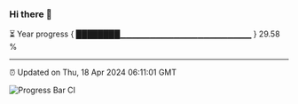 ### Hi there 👋

⏳ Year progress { ████████▁▁▁▁▁▁▁▁▁▁▁▁▁▁▁▁▁▁▁▁▁▁ } 29.58 %

---

⏰ Updated on Thu, 18 Apr 2024 06:11:01 GMT

![Progress Bar CI](https://github.com/Shyam-Makwana/GitHub-Actions-Demo/workflows/Progress%20Bar%20CI/badge.svg)
